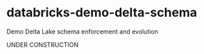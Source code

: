 # databricks-demo-delta-schema
Demo Delta Lake schema enforcement and evolution

UNDER CONSTRUCTION
